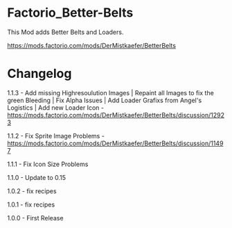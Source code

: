 # Factorio_Better-Belts
This Mod adds Better Belts and Loaders.

https://mods.factorio.com/mods/DerMistkaefer/BetterBelts


# Changelog
1.1.3 - Add missing Highresoulution Images | Repaint all Images to fix the green Bleeding | Fix Alpha Issues | Add Loader Grafixs from Angel's Logistics | Add new Loader Icon -https://mods.factorio.com/mods/DerMistkaefer/BetterBelts/discussion/12923

1.1.2 - Fix Sprite Image Problems - https://mods.factorio.com/mods/DerMistkaefer/BetterBelts/discussion/11497

1.1.1 - Fix Icon Size Problems

1.1.0 - Update to 0.15

1.0.2 - fix recipes

1.0.1 - fix recipes

1.0.0 - First Release
